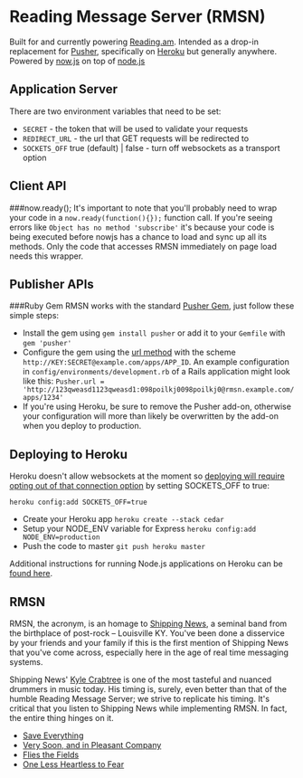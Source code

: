 Reading Message Server (RMSN)
=============================
Built for and currently powering [Reading.am](http://reading.am).
Intended as a drop-in replacement for [Pusher](http://pusher.com),
specifically on [Heroku](http://www.heroku.com) but generally anywhere.
Powered by [now.js](http://nowjs.com) on top of [node.js](http://nodejs.org)

Application Server
------------------
There are two environment variables that need to be set:

* `SECRET` - the token that will be used to validate your requests
* `REDIRECT_URL` - the url that GET requests will be redirected to
* `SOCKETS_OFF` true (default) | false - turn off websockets as a
  transport option

Client API
----------
###now.ready();
It's important to note that you'll probably need to wrap your code in a
`now.ready(function(){});` function call. If you're seeing errors like
`Object has no method 'subscribe'` it's because your code is being executed
before nowjs has a chance to load and sync up all its methods. Only the
code that accesses RMSN immediately on page load needs this wrapper.

Publisher APIs
--------------
###Ruby Gem
RMSN works with the standard [Pusher Gem](https://github.com/pusher/pusher-gem),
just follow these simple steps:
* Install the gem using `gem install pusher` or add it to your `Gemfile`
  with `gem 'pusher'`
* Configure the gem using the [url method](https://github.com/pusher/pusher-gem/blob/master/lib/pusher.rb#L50)
  with the scheme `http://KEY:SECRET@example.com/apps/APP_ID`.
  An example configuration in `config/environments/development.rb` of a
  Rails application might look like this: `Pusher.url = 'http://123qweasd1123qweasd1:098poilkj0098poilkj0@rmsn.example.com/apps/1234'`
* If you're using Heroku, be sure to remove the Pusher add-on, otherwise
  your configuration will more than likely be overwritten by the add-on
  when you deploy to production.

Deploying to Heroku
-----------------
Heroku doesn't allow websockets at the moment so [deploying will require
opting out of that connection option](https://twitter.com/#!/NowJsTeam/status/115861105032708096) by setting SOCKETS_OFF to true:

`heroku config:add SOCKETS_OFF=true`

* Create your Heroku app `heroku create --stack cedar`
* Setup your NODE_ENV variable for Express `heroku config:add NODE_ENV=production`
* Push the code to master `git push heroku master`

Additional instructions for running Node.js applications on Heroku can
be [found here](http://devcenter.heroku.com/articles/node-js).

RMSN
----
RMSN, the acronym, is an homage to [Shipping News](http://www.shippingnews.org),
a seminal band from the birthplace of post-rock – Louisville KY.
You've been done a disservice by your friends and your family if this is
the first mention of Shipping News that you've come across,
especially here in the age of real time messaging systems.

Shipping News' [Kyle Crabtree](http://history.louisvillehardcore.com/index.php?title=Kyle_Crabtree) is one of the most tasteful and nuanced
drummers in music today. His timing is, surely, even better than that 
of the humble Reading Message Server; we strive to replicate his timing.
It's critical that you listen to Shipping News while implementing RMSN.
In fact, the entire thing hinges on it.

* [Save Everything](http://grooveshark.com/#/album/Save+Everything/649951)
* [Very Soon, and in Pleasant Company](http://grooveshark.com/#/album/Very+Soon+And+In+Pleasant+Company/459292)
* [Flies the Fields](http://grooveshark.com/#/album/Flies+The+Fields/248240)
* [One Less Heartless to Fear](http://shippingnews.bandcamp.com/album/one-less-heartless-to-fear)
